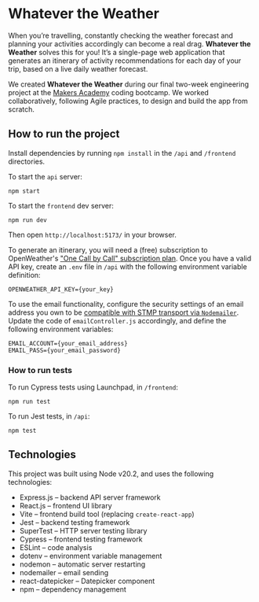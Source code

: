 # Whatever the Weather

When you’re travelling, constantly checking the weather forecast and planning your activities accordingly can become a real drag. **Whatever the Weather** solves this for you! It’s a single-page web application that generates an itinerary of activity recommendations for each day of your trip, based on a live daily weather forecast.

We created **Whatever the Weather** during our final two-week engineering project at the [Makers Academy](https://github.com/makersacademy) coding bootcamp. We worked collaboratively, following Agile practices, to design and build the app from scratch.

## How to run the project

Install dependencies by running `npm install` in the `/api` and `/frontend` directories.

To start the `api` server:

```shell
npm start
```

To start the `frontend` dev server:

```shell
npm run dev
```

Then open `http://localhost:5173/` in your browser.

To generate an itinerary, you will need a (free) subscription to OpenWeather's ["One Call by Call" subscription plan](https://openweathermap.org/api/one-call-3). Once you have a valid API key, create an `.env` file in `/api` with the following environment variable definition:

```text
OPENWEATHER_API_KEY={your_key}
```

To use the email functionality, configure the security settings of an email address you own to be [compatible with STMP transport via `Nodemailer`](https://nodemailer.com/smtp/). Update the code of `emailController.js` accordingly, and define the following environment variables:

```text
EMAIL_ACCOUNT={your_email_address}
EMAIL_PASS={your_email_password}
```

### How to run tests

To run Cypress tests using Launchpad, in `/frontend`:

```shell
npm run test
```

To run Jest tests, in `/api`:

```shell
npm test
```

## Technologies

This project was built using Node v20.2, and uses the following technologies:

- Express.js – backend API server framework
- React.js – frontend UI library
- Vite – frontend build tool (replacing `create-react-app`)
- Jest – backend testing framework
- SuperTest – HTTP server testing library
- Cypress – frontend testing framework
- ESLint – code analysis
- dotenv – environment variable management
- nodemon – automatic server restarting
- nodemailer – email sending
- react-datepicker – Datepicker component
- npm – dependency management
